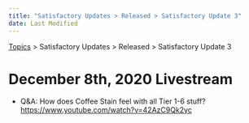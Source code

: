```yaml
---
title: "Satisfactory Updates > Released > Satisfactory Update 3"
date: Last Modified
---
```

[Topics](../../../topics.md) > Satisfactory Updates > Released > Satisfactory Update 3

# December 8th, 2020 Livestream
* Q&A: How does Coffee Stain feel with all Tier 1-6 stuff? https://www.youtube.com/watch?v=42AzC9Qk2yc
